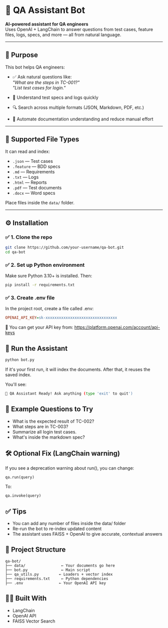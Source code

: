 # 🤖 QA Assistant Bot

**AI-powered assistant for QA engineers**  
Uses OpenAI + LangChain to answer questions from test cases, feature files, logs, specs, and more — all from natural language.

---

## 🧠 Purpose

This bot helps QA engineers:

- ✅ Ask natural questions like:  
  _"What are the steps in TC-001?"_  
  _"List test cases for login."_

- 📄 Understand test specs and logs quickly
- 🔍 Search across multiple formats (JSON, Markdown, PDF, etc.)
- 🧪 Automate documentation understanding and reduce manual effort

---

## 📁 Supported File Types

It can read and index:

- `.json` — Test cases
- `.feature` — BDD specs
- `.md` — Requirements
- `.txt` — Logs
- `.html` — Reports
- `.pdf` — Test documents
- `.docx` — Word specs

Place files inside the `data/` folder.

---

## ⚙️ Installation

### ✅ 1. Clone the repo

```bash
git clone https://github.com/your-username/qa-bot.git
cd qa-bot
```

### ✅ 2. Set up Python environment
Make sure Python 3.10+ is installed. Then:

```bash
pip install -r requirements.txt
```

### ✅ 3. Create .env file
In the project root, create a file called .env:

```ini
OPENAI_API_KEY=sk-xxxxxxxxxxxxxxxxxxxxxxxxxxxxxxxx
```

🔐 You can get your API key from: https://platform.openai.com/account/api-keys

## 🚀 Run the Assistant

```bash
python bot.py
```

If it's your first run, it will index the documents. After that, it reuses the saved index.

You'll see:

```bash
🤖 QA Assistant Ready! Ask anything (type 'exit' to quit')
```

## 💬 Example Questions to Try

- What is the expected result of TC-002?
- What steps are in TC-003?
- Summarize all login test cases.
- What's inside the markdown spec?

## 🛠️ Optional Fix (LangChain warning)

If you see a deprecation warning about run(), you can change:

```python
qa.run(query)
```

To:

```python
qa.invoke(query)
```

## ✅ Tips

- You can add any number of files inside the data/ folder
- Re-run the bot to re-index updated content
- The assistant uses FAISS + OpenAI to give accurate, contextual answers

## 📌 Project Structure

```arduino
qa-bot/
├── data/                ← Your documents go here
├── bot.py               ← Main script
├── qa_utils.py         ← Loaders + vector index
├── requirements.txt     ← Python dependencies
├── .env                ← Your OpenAI API key
```

## 👨‍💻 Built With

- LangChain
- OpenAI API
- FAISS Vector Search
